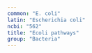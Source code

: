 ```yaml
---
common: "E. coli"
latin: "Escherichia coli"
ncbi: "562"
title: "Ecoli pathways"
group: "Bacteria"
---
```

